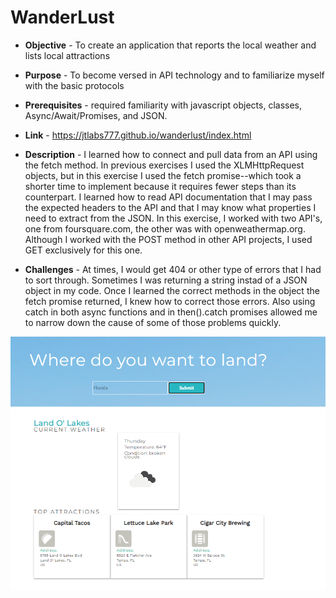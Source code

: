 # WanderLust 

* **Objective** - To create an application that reports the local weather and lists local attractions
* **Purpose**  -  To become versed in API technology and to familiarize myself with the basic protocols
* **Prerequisites**  - required familiarity with javascript objects, classes, Async/Await/Promises, and JSON.
* **Link** - https://jtlabs777.github.io/wanderlust/index.html


* **Description** - I learned how to connect and pull data from an API using the fetch method. In previous exercises I used the XLMHttpRequest objects, but in this exercise I used the fetch promise--which took a shorter time to implement because it requires fewer steps than its counterpart. I learned how to read API documentation that I may pass the expected headers to the API and that I may know what properties I need to extract from the JSON. In this exercise, I worked with two API's, one from foursquare.com, the other was with openweathermap.org. Although I worked with the POST method in other API projects, I used GET exclusively for this one.

* **Challenges** - At times, I would get 404 or other type of errors that I had to sort through.  Sometimes I was returning a string instad of a JSON object in my code. Once I learned the correct methods in the object the fetch promise returned, I knew how to correct those errors. Also using catch in both async functions and in then().catch promises allowed me to narrow down the cause of some of those problems quickly. 


![Wanderlust Screenshot](images/screenshot.png)
